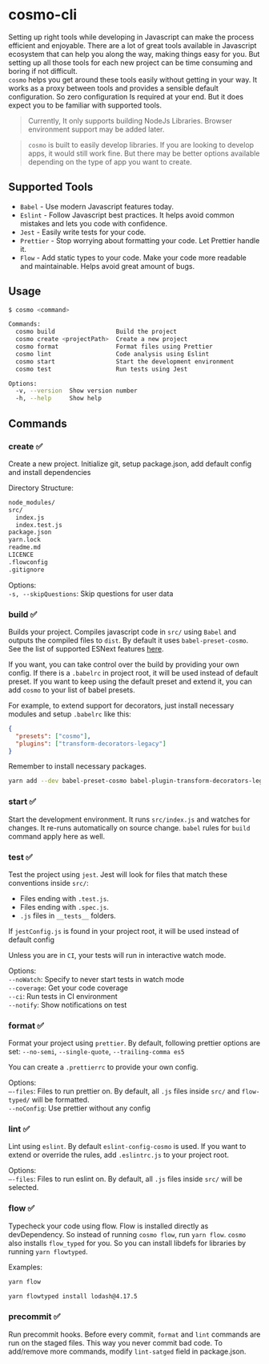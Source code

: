 # cosmo-cli

Setting up right tools while developing in Javascript can make the process
efficient and enjoyable. There are a lot of great tools available in Javascript
ecosystem that can help you along the way, making things easy for you.
But setting up all those tools for each new project can be time consuming and
boring if not difficult.
</br>
`cosmo` helps you get around these tools easily without getting in your way.
It works as a proxy between tools and provides a sensible default configuration.
So zero configuration Is required at your end. But it does expect you to be
familiar with supported tools.

> Currently, It only supports building NodeJs Libraries. Browser environment
> support may be added later.

> `cosmo` is built to easily develop libraries. If you are looking to develop
> apps, it would still work fine. But there may be better options available
> depending on the type of app you want to create.

## Supported Tools

* `Babel` - Use modern Javascript features today.
* `Eslint` - Follow Javascript best practices. It helps avoid common mistakes
  and lets you code with confidence.
* `Jest` - Easily write tests for your code.
* `Prettier` - Stop worrying about formatting your code. Let Prettier handle it.
* `Flow` - Add static types to your code. Make your code more readable and
  maintainable. Helps avoid great amount of bugs.

## Usage

```bash
$ cosmo <command>

Commands:
  cosmo build                 Build the project
  cosmo create <projectPath>  Create a new project
  cosmo format                Format files using Prettier
  cosmo lint                  Code analysis using Eslint
  cosmo start                 Start the development environment
  cosmo test                  Run tests using Jest

Options:
  -v, --version  Show version number                                   [boolean]
  -h, --help     Show help                                             [boolean]
```

## Commands

### create ✅

Create a new project. Initialize git, setup package.json, add default config
and install dependencies

Directory Structure:

```bash
node_modules/
src/
  index.js
  index.test.js
package.json
yarn.lock
readme.md
LICENCE
.flowconfig
.gitignore
```

Options: </br>
`-s, --skipQuestions`: Skip questions for user data</br>

### build ✅

Builds your project. Compiles javascript code in `src/` using `Babel`
and outputs the compiled files to `dist`. By default it uses
`babel-preset-cosmo`. See the list of supported ESNext features [here](https://github.com/doshisid/babel-preset-cosmo#esnext-supported-features).

If you want, you can take control over the build by providing your own config.
If there is a `.babelrc` in project root, it will be used instead of default
preset. If you want to keep using the default preset and extend it, you can add
`cosmo` to your list of babel presets.

For example, to extend support for decorators, just install necessary modules
and setup `.babelrc` like this:

```json
{
  "presets": ["cosmo"],
  "plugins": ["transform-decorators-legacy"]
}
```

Remember to install necessary packages.

```bash
yarn add --dev babel-preset-cosmo babel-plugin-transform-decorators-legacy @babel/core
```

### start ✅

Start the development environment. It runs `src/index.js` and watches for
changes. It re-runs automatically on source change. `babel` rules for `build`
command apply here as well.

### test ✅

Test the project using `jest`. Jest will look for files that match these
conventions inside `src/`:

* Files ending with `.test.js`.
* Files ending with `.spec.js`.
* `.js` files in `__tests__` folders.

If `jestConfig.js` is found in your project root, it will be used instead of
default config

Unless you are in `CI`, your tests will run in interactive watch mode.

Options: </br>
`--noWatch`: Specify to never start tests in watch mode</br>
`--coverage`: Get your code coverage</br>
`--ci`: Run tests in CI environment</br>
`--notify`: Show notifications on test

### format ✅

Format your project using `prettier`. By default, following prettier options
are set:
`--no-semi`, `--single-quote`, `--trailing-comma es5`

You can create a `.prettierrc` to provide your own config.

Options:</br>
`—-files`: Files to run prettier on. By default, all `.js` files inside `src/` and `flow-typed/` will be formatted.</br>
`--noConfig`: Use prettier without any config

### lint ✅

Lint using `eslint`. By default `eslint-config-cosmo` is used. If you want to
extend or override the rules, add `.eslintrc.js` to your project root.

Options:</br>
`—-files`: Files to run eslint on. By default, all `.js` files inside `src/`
will be selected.</br>

### flow ✅

Typecheck your code using flow. Flow is installed directly as devDependency.
So instead of running `cosmo flow`, run `yarn flow`.
`cosmo` also installs `flow_typed` for you. So you can install libdefs for libraries by running `yarn flowtyped`.

Examples:

```bash
yarn flow
```

```bash
yarn flowtyped install lodash@4.17.5
```

### precommit ✅

Run precommit hooks. Before every commit, `format` and `lint` commands are run
on the staged files. This way you never commit bad code. To add/remove more
commands, modify `lint-satged` field in package.json.
